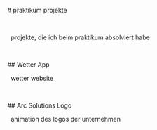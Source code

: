 \# praktikum projekte

&nbsp;  

&nbsp;  projekte, die ich beim praktikum absolviert habe

&nbsp;  

\## Wetter App

&nbsp; wetter website

&nbsp;  

\## Arc Solutions Logo

&nbsp;  animation des logos der unternehmen

